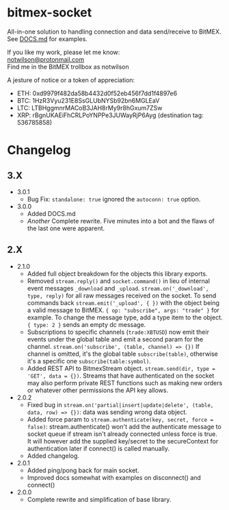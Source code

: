 # bitmex-socket
All-in-one solution to handling connection and data send/receive to BitMEX. See [DOCS.md](https://github.com/not-wilson/bitmex-socket/blob/master/DOCS.md) for examples.

If you like my work, please let me know:  
notwilson@protonmail.com  
Find me in the BitMEX trollbox as notwilson

A jesture of notice or a token of appreciation: 
- ETH: 0xd9979f482da58b4432d0f52eb456f7dd1f4897e6
- BTC: 1HzR3Vyu231E8SsGLUbNYSb92bn6MGLEaV  
- LTC: LTBHggmnrMACoB3JAH8rMy9r8hGxum7ZSw  
- XRP: rBgnUKAEiFhCRLPoYNPPe3JUWayRjP6Ayg (destination tag: 536785858)

# Changelog
## 3.X
- 3.0.1
    - Bug Fix: `standalone: true` ignored the `autoconn: true` option.
- 3.0.0
    - Added DOCS.md
    - *Another* Complete rewrite. Five minutes into a bot and the flaws of the last one were apparent.

## 2.X
- 2.1.0
    - Added full object breakdown for the objects this library exports.
    - Removed `stream.reply()` and `socket.command()` in lieu of internal event messages `_download` and `_upload`. `stream.on('_download', type, reply)` for all raw messages received on the socket. To send commands back `stream.emit('_upload', { })` with the object being a valid message to BitMEX. `{ op: "subscribe", args: "trade" }` for example. To change the message type, add a type item to the object. `{ type: 2 }` sends an empty dc message.
    - Subscriptions to specific channels (`trade:XBTUSD`) now emit their events under the global table and emit a second param for the channel. `stream.on('subscribe', (table, channel) => {})` If channel is omitted, it's the global table `subscribe(table)`, otherwise it's a specific one `subscribe(table:symbol)`.
    - Added REST API to BitmexStream object. `stream.send(dir, type = 'GET', data = {})`. Streams that have authenticated on the socket may also perform private REST functions such as making new orders or whatever other permissions the API key allows.
- 2.0.2
    - Fixed bug in `stream.on('partial|insert|update|delete', (table, data, row) => {})`: data was sending wrong data object.
    - Added force param to `stream.authenticate(key, secret, force = false)`: stream.authenticate() won't add the authenticate message to socket queue if stream isn't already connected unless force is true. It will however add the supplied key/secret to the secureContext for authentication later if connect() is called manually.
    - Added changelog.
- 2.0.1
    - Added ping/pong back for main socket.
    - Improved docs somewhat with examples on disconnect() and connect()
- 2.0.0
    - Complete rewrite and simplification of base library.